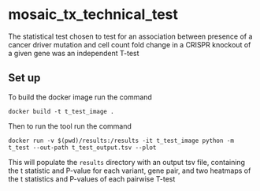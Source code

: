 # mosaic_tx_technical_test

The statistical test chosen to test for an association between presence of a cancer driver mutation and cell count fold change in a CRISPR knockout of a given gene was an independent T-test

## Set up

To build the docker image run the command

```
docker build -t t_test_image .
```

Then to run the tool run the command 

```
docker run -v $(pwd)/results:/results -it t_test_image python -m t_test --out-path t_test_output.tsv --plot
```

This will populate the `results` directory with an output tsv file, containing the t statistic and P-value for each variant, gene pair, and two heatmaps of the t statistics and P-values of each pairwise T-test

